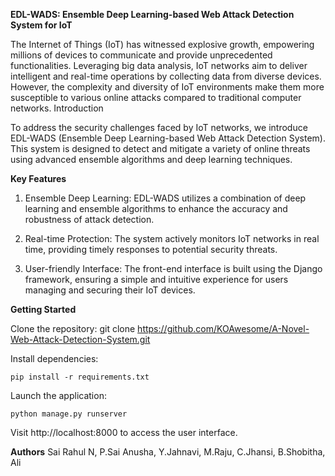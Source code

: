 **EDL-WADS: Ensemble Deep Learning-based Web Attack Detection System for IoT**

The Internet of Things (IoT) has witnessed explosive growth, empowering millions of devices to communicate and provide unprecedented functionalities. Leveraging big data analysis, IoT networks aim to deliver intelligent and real-time operations by collecting data from diverse devices. However, the complexity and diversity of IoT environments make them more susceptible to various online attacks compared to traditional computer networks.
Introduction

To address the security challenges faced by IoT networks, we introduce EDL-WADS (Ensemble Deep Learning-based Web Attack Detection System). This system is designed to detect and mitigate a variety of online threats using advanced ensemble algorithms and deep learning techniques.

**Key Features**
1. Ensemble Deep Learning: EDL-WADS utilizes a combination of deep learning and ensemble algorithms to enhance the accuracy and robustness of attack detection.

2. Real-time Protection: The system actively monitors IoT networks in real time, providing timely responses to potential security threats.

3. User-friendly Interface: The front-end interface is built using the Django framework, ensuring a simple and intuitive experience for users managing and securing their IoT devices.

**Getting Started**

Clone the repository:
    git clone https://github.com/KOAwesome/A-Novel-Web-Attack-Detection-System.git

Install dependencies:

    pip install -r requirements.txt

Launch the application:

    python manage.py runserver

Visit http://localhost:8000 to access the user interface.

**Authors**
Sai Rahul N, P.Sai Anusha, Y.Jahnavi, M.Raju, C.Jhansi, B.Shobitha, Ali
    
